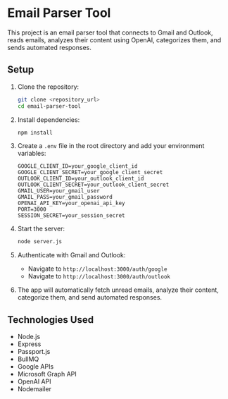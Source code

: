 # Email Parser Tool

This project is an email parser tool that connects to Gmail and Outlook, reads emails, analyzes their content using OpenAI, categorizes them, and sends automated responses.

## Setup

1. Clone the repository:
    ```sh
    git clone <repository_url>
    cd email-parser-tool
    ```

2. Install dependencies:
    ```sh
    npm install
    ```

3. Create a `.env` file in the root directory and add your environment variables:
    ```plaintext
    GOOGLE_CLIENT_ID=your_google_client_id
    GOOGLE_CLIENT_SECRET=your_google_client_secret
    OUTLOOK_CLIENT_ID=your_outlook_client_id
    OUTLOOK_CLIENT_SECRET=your_outlook_client_secret
    GMAIL_USER=your_gmail_user
    GMAIL_PASS=your_gmail_password
    OPENAI_API_KEY=your_openai_api_key
    PORT=3000
    SESSION_SECRET=your_session_secret
    ```

4. Start the server:
    ```sh
    node server.js
    ```

5. Authenticate with Gmail and Outlook:
    - Navigate to `http://localhost:3000/auth/google`
    - Navigate to `http://localhost:3000/auth/outlook`

6. The app will automatically fetch unread emails, analyze their content, categorize them, and send automated responses.

## Technologies Used

- Node.js
- Express
- Passport.js
- BullMQ
- Google APIs
- Microsoft Graph API
- OpenAI API
- Nodemailer
